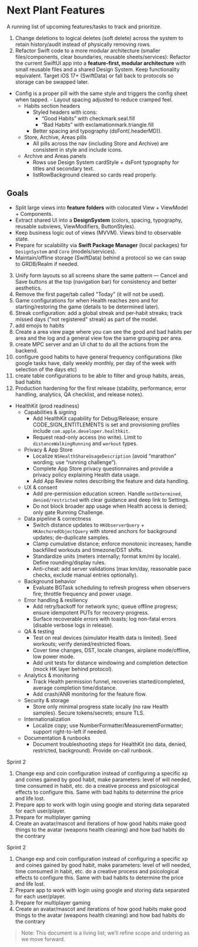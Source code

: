 # Next Plant Features

A running list of upcoming features/tasks to track and prioritize.

1. Change deletions to logical deletes (soft delete) across the system to retain history/audit instead of physically removing rows.
2. Refactor Swift code to a more modular architecture (smaller files/components, clear boundaries, reusable sheets/services):
   Refactor the current SwiftUI app into a **feature-first, modular architecture** with small reusable files and a shared Design System. Keep functionality equivalent. Target iOS 17+ (SwiftData) or fall back to protocols so storage can be swapped later.

- Config is a proper pill with the same style and triggers the config sheet when tapped. - Layout spacing adjusted to reduce cramped feel.
  - Habits section headers
    - Styled headers with icons:
      - “Good Habits” with checkmark.seal.fill
      - “Bad Habits” with exclamationmark.triangle.fill
    - Better spacing and typography (dsFont(.headerMD)).
  - Store, Archive, Areas pills
    - All pills across the nav (including Store and Archive) are consistent in style and include icons.
  - Archive and Areas panels
    - Rows use Design System cardStyle + dsFont typography for titles and secondary text.
    - listRowBackground cleared so cards read properly.

## Goals

- Split large views into **feature folders** with colocated View + ViewModel + Components.
- Extract shared UI into a **DesignSystem** (colors, spacing, typography, reusable subviews, ViewModifiers, ButtonStyles).
- Keep business logic out of views (MVVM). Views bind to observable state.
- Prepare for scalability via **Swift Package Manager** (local packages) for `DesignSystem` and `Core` (models/services).
- Maintain/offline storage (SwiftData) behind a protocol so we can swap to GRDB/Realm if needed.

3. Unify form layouts so all screens share the same pattern — Cancel and Save buttons at the top (navigation bar) for consistency and better aesthetics.
4. Remove the first page/tab called "Today" (it will not be used).
5. Game configurations for when Health reaches zero and for starting/restoring the game (details to be determined later).
6. Streak configuration: add a global streak and per‑habit streaks; track missed days ("not registered" streak) as part of the model.
7. add emojis to habits
8. Create a area view page where you can see the good and bad habits per area and the log and a general view fow the same grouping per area.
9. create MPC server and an UI chat to do all the actions from the backend.
10. configure good habits to have general frequency configurations (like google tasks have, daily weekly monthly, per day of the week with selection of the days etc)
11. create table configurations to be able to filter and group habits, areas, bad habits
12. Production hardening for the first release (stability, performance, error handling, analytics, QA checklist, and release notes).
   - HealthKit (prod readiness)
     - Capabilities & signing
       - Add HealthKit capability for Debug/Release; ensure CODE_SIGN_ENTITLEMENTS is set and provisioning profiles include `com.apple.developer.healthkit`.
       - Request read-only access (no write). Limit to `distanceWalkingRunning` and `workout` types.
     - Privacy & App Store
       - Localize `NSHealthShareUsageDescription` (avoid “marathon” wording; use “running challenge”).
       - Complete App Store privacy questionnaires and provide a privacy policy explaining Health data usage.
       - Add App Review notes describing the feature and data handling.
     - UX & consent
       - Add pre-permission education screen. Handle `notDetermined`, `denied/restricted` with clear guidance and deep link to Settings.
       - Do not block broader app usage when Health access is denied; only gate Running Challenge.
     - Data pipeline & correctness
       - Switch distance updates to `HKObserverQuery` + `HKAnchoredObjectQuery` with stored anchors for background updates; de-duplicate samples.
       - Clamp cumulative distance; enforce monotonic increases; handle backfilled workouts and timezone/DST shifts.
       - Standardize units (meters internally; format km/mi by locale). Define rounding/display rules.
       - Anti-cheat: add server validations (max km/day, reasonable pace checks, exclude manual entries optionally).
     - Background behavior
       - Evaluate BGTask scheduling to refresh progress when observers fire; throttle frequency and power usage.
     - Error handling & resiliency
       - Add retry/backoff for network sync; queue offline progress; ensure idempotent PUTs for recovery-progress.
       - Surface recoverable errors with toasts; log non-fatal errors (disable verbose logs in release).
     - QA & testing
       - Test on real devices (simulator Health data is limited). Seed workouts; verify denied/restricted flows.
       - Cover time changes, DST, locale changes, airplane mode/offline, low power mode.
       - Add unit tests for distance windowing and completion detection (mock HK layer behind protocol).
     - Analytics & monitoring
       - Track Health permission funnel, recoveries started/completed, average completion time/distance.
       - Add crash/ANR monitoring for the feature flow.
     - Security & storage
       - Store only minimal progress state locally (no raw Health samples). Secure tokens/secrets; ensure TLS.
     - Internationalization
       - Localize copy; use NumberFormatter/MeasurementFormatter; support right-to-left if needed.
     - Documentation & runbooks
       - Document troubleshooting steps for HealthKit (no data, denied, restricted, background). Provide on-call runbook.

Sprint 2

1. Change exp and coin configuration instead of configuring a specific xp and coines gained by good habit, make parameters: level of will needed, time consumed in habit, etc. do a creative process and psicological effects to configure this. Same with bad habits to determine the price and life lost.
2. Prepare app to work with login using google and storing data separated for each user/player.
3. Prepare for multiplayer gaming
4. Create an avatar/mascot and iterations of how good habits make good things to the avatar (weapons health cleaning) and how bad habits do the contrary

Sprint 2

1. Change exp and coin configuration instead of configuring a specific xp and coines gained by good habit, make parameters: level of will needed, time consumed in habit, etc. do a creative process and psicological effects to configure this. Same with bad habits to determine the price and life lost.
2. Prepare app to work with login using google and storing data separated for each user/player.
3. Prepare for multiplayer gaming
4. Create an avatar/mascot and iterations of how good habits make good things to the avatar (weapons health cleaning) and how bad habits do the contrary

> Note: This document is a living list; we’ll refine scope and ordering as we move forward.
